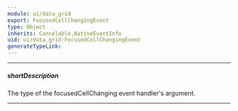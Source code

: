 ```yaml
---
module: ui/data_grid
export: FocusedCellChangingEvent
type: Object
inherits: Cancelable,NativeEventInfo
uid: ui/data_grid:FocusedCellChangingEvent
generateTypeLink: 
---
```

---
##### shortDescription
The type of the focusedCellChanging event handler's argument.

---
<!-- Description goes here -->